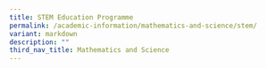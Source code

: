```yaml
---
title: STEM Education Programme
permalink: /academic-information/mathematics-and-science/stem/
variant: markdown
description: ""
third_nav_title: Mathematics and Science
---
```


